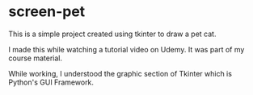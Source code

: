 # screen-pet


This is a simple project created using tkinter to draw a pet cat.

I made this while watching a tutorial video on Udemy. It was part of my course material.

While working, I understood the graphic section of Tkinter which is Python's GUI Framework.


 

